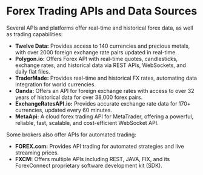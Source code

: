 # Forex Trading APIs and Data Sources

Several APIs and platforms offer real-time and historical forex data, as well as trading capabilities:

*   **Twelve Data:** Provides access to 140 currencies and precious metals, with over 2000 foreign exchange rate pairs updated in real-time.
*   **Polygon.io:** Offers Forex API with real-time quotes, candlesticks, exchange rates, and historical data via REST APIs, WebSockets, and daily flat files.
*   **TraderMade:** Provides real-time and historical FX rates, automating data integration for world currencies.
*   **Oanda:** Offers an API for foreign exchange rates with access to over 32 years of historical data for over 38,000 forex pairs.
*   **ExchangeRatesAPI.io:** Provides accurate exchange rate data for 170+ currencies, updated every 60 minutes.
*   **MetaApi:** A cloud forex trading API for MetaTrader, offering a powerful, reliable, fast, scalable, and cost-efficient WebSocket API.

Some brokers also offer APIs for automated trading:

*   **FOREX.com:** Provides API trading for automated strategies and live streaming prices.
*   **FXCM:** Offers multiple APIs including REST, JAVA, FIX, and its ForexConnect proprietary software development kit (SDK).

